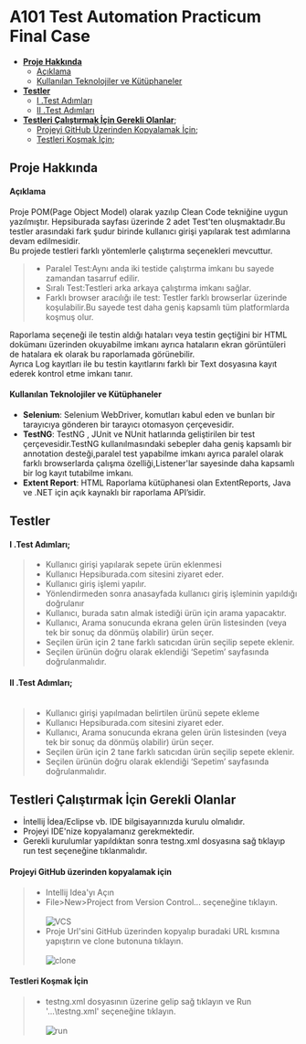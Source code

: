# A101 Test Automation Practicum Final Case<br>
- [**Proje Hakkında**](https://github.com/frknztrkk/A101_Test_Automation_Practicum_Final_Case#proje-hakk%C4%B1nda)
  - [Açıklama](https://github.com/frknztrkk/A101_Test_Automation_Practicum_Final_Case#a%C3%A7%C4%B1klama)
  - [Kullanılan Teknolojiler ve Kütüphaneler](https://github.com/frknztrkk/A101_Test_Automation_Practicum_Final_Case#kullan%C4%B1lan-teknolojiler-ve-k%C3%BCt%C3%BCphaneler)
- [**Testler**](https://github.com/frknztrkk/A101_Test_Automation_Practicum_Final_Case/blob/main/README.md#testler)
   - [&#8544; .Test Adımları](https://github.com/frknztrkk/A101_Test_Automation_Practicum_Final_Case/blob/main/README.md#%E2%85%B0-test-ad%C4%B1mlar%C4%B1)
   - [&#8545; .Test Adımları](https://github.com/frknztrkk/A101_Test_Automation_Practicum_Final_Case/blob/main/README.md#%E2%85%B1-test-ad%C4%B1mlar%C4%B1)
- [**Testleri Çalıştırmak İçin Gerekli Olanlar**](https://github.com/frknztrkk/A101_Test_Automation_Practicum_Final_Case/blob/main/README.md#testleri-%C3%A7al%C4%B1%C5%9Ft%C4%B1rmak-i%CC%87%C3%A7in-gerekli-olanlar);
  - [Projeyi GitHub Üzerinden Kopyalamak İçin](https://github.com/frknztrkk/A101_Test_Automation_Practicum_Final_Case/blob/main/README.md#projeyi-github-%C3%BCzerinden-kopyalamak-i%C3%A7in);
  - [Testleri Koşmak İçin](https://github.com/frknztrkk/A101_Test_Automation_Practicum_Final_Case/blob/main/README.md#testleri-ko%C5%9Fmak-i%CC%87%C3%A7in);


## Proje Hakkında
#### Açıklama
Proje POM(Page Object Model) olarak yazılıp Clean Code tekniğine uygun yazılmıştır. Hepsiburada sayfası üzerinde 2 adet Test'ten oluşmaktadır.Bu testler arasındaki fark şudur birinde kullanıcı girişi yapılarak test adımlarına devam edilmesidir.<br>
Bu projede testleri farklı yöntemlerle çalıştırma seçenekleri mevcuttur.<br>
> * Paralel Test:Aynı anda iki testide çalıştırma imkanı bu sayede zamandan tasarruf edilir.<br>
> * Sıralı Test:Testleri arka arkaya çalıştırma imkanı sağlar.<br>
> * Farklı browser aracılığı ile test: Testler farklı browserlar üzerinde koşulabilir.Bu sayede test daha geniş kapsamlı tüm platformlarda koşmuş olur.<br>

Raporlama seçeneği ile testin aldığı hataları veya testin geçtiğini bir HTML dokümanı üzerinden okuyabilme imkanı ayrıca hataların ekran görüntüleri de 
hatalara ek olarak bu raporlamada görünebilir.<br>
Ayrıca Log kayıtları ile bu testin kayıtlarını farklı bir Text dosyasına kayıt ederek kontrol etme imkanı tanır.

#### Kullanılan Teknolojiler ve Kütüphaneler
* **Selenium**: Selenium WebDriver, komutları kabul eden ve bunları bir tarayıcıya gönderen bir tarayıcı otomasyon çerçevesidir.
* **TestNG**: TestNG , JUnit ve NUnit hatlarında geliştirilen bir test çerçevesidir.TestNG kullanılmasındaki sebepler daha geniş kapsamlı bir annotation desteği,paralel test yapabilme imkanı ayrıca paralel olarak farklı browserlarda çalışma özelliği,Listener'lar sayesinde daha kapsamlı bir log kayıt tutabilme imkanı.
* **Extent Report**: HTML Raporlama kütüphanesi olan ExtentReports, Java ve .NET için açık kaynaklı bir raporlama API’sidir.

## Testler

#### &#8544; .Test Adımları;<br>
> * Kullanıcı girişi yapılarak sepete ürün eklenmesi <br>
> * Kullanıcı Hepsiburada.com sitesini ziyaret eder.<br>
> * Kullanıcı giriş işlemi yapılır.<br>
> * Yönlendirmeden sonra anasayfada kullanıcı giriş işleminin yapıldığı doğrulanır<br>
> * Kullanıcı, burada satın almak istediği ürün için arama yapacaktır.<br>
> * Kullanıcı, Arama sonucunda ekrana gelen ürün listesinden (veya tek bir sonuç da dönmüş olabilir) ürün seçer.<br>
> * Seçilen ürün için 2 tane farklı satıcıdan ürün seçilip sepete eklenir.<br>
> * Seçilen ürünün doğru olarak eklendiği ‘Sepetim’ sayfasında doğrulanmalıdır.<br>


#### 	&#8545; .Test Adımları;<br><br>
> * Kullanıcı girişi yapılmadan belirtilen ürünü sepete ekleme<br>
> * Kullanıcı Hepsiburada.com sitesini ziyaret eder.<br>
> * Kullanıcı, Arama sonucunda ekrana gelen ürün listesinden (veya tek bir sonuç da dönmüş olabilir) ürün seçer.<br>
> * Seçilen ürün için 2 tane farklı satıcıdan ürün seçilip sepete eklenir.<br>
> * Seçilen ürünün doğru olarak eklendiği ‘Sepetim’ sayfasında doğrulanmalıdır.<br>

## Testleri Çalıştırmak İçin Gerekli Olanlar<br>
* İntellij İdea/Eclipse vb. IDE bilgisayarınızda kurulu olmalıdır.
* Projeyi IDE'nize kopyalamanız gerekmektedir.
* Gerekli kurulumlar yapıldıktan sonra testng.xml dosyasına sağ tıklayıp run test seçeneğine tıklanmalıdır.

#### Projeyi GitHub üzerinden kopyalamak için<br>
> * Intellij Idea'yı Açın
> * File>New>Project from Version Control... seçeneğine tıklayın.<br><br>
> ![VCS](https://user-images.githubusercontent.com/105914984/199110496-e391201c-0656-4d9b-bb07-f6ca618eb8af.PNG)<br>
> * Proje Url'sini GitHub üzerinden kopyalıp buradaki URL kısmına yapıştırın ve clone butonuna tıklayın.<br><br>
>![clone](https://user-images.githubusercontent.com/105914984/199110051-a6b87051-18da-4ed8-b5d3-9fdedad38060.PNG)<br>

#### Testleri Koşmak İçin<br>
> * testng.xml dosyasının üzerine gelip sağ tıklayın ve Run '...\testng.xml' seçeneğine tıklayın.<br><br>
> ![run](https://user-images.githubusercontent.com/105914984/199112947-f8deb273-368b-4866-bf86-27d9027f6c38.PNG)





